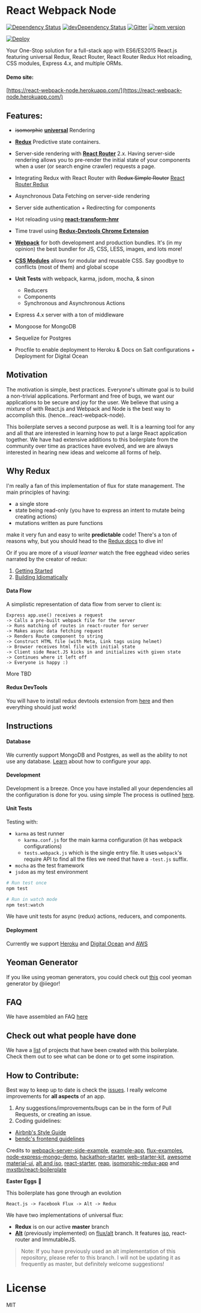 # React Webpack Node

[![Dependency Status][dep-status-img]][dep-status-link] [![devDependency Status][dev-dep-status-img]][dev-dep-status-link]
[![Gitter][gitter-img]][gitter-link] [![npm version][npm-badge]][npm-link]

[![Deploy](https://www.herokucdn.com/deploy/button.png)](https://heroku.com/deploy)

Your One-Stop solution for a full-stack app with ES6/ES2015 React.js featuring universal Redux, React Router, React Router Redux Hot reloading, CSS modules, Express 4.x, and multiple ORMs.

[dep-status-img]: https://david-dm.org/choonkending/react-webpack-node.svg
[dep-status-link]: https://david-dm.org/choonkending/react-webpack-node
[dev-dep-status-img]: https://david-dm.org/choonkending/react-webpack-node/dev-status.svg
[dev-dep-status-link]: https://david-dm.org/choonkending/react-webpack-node#info=devDependencies
[gitter-img]: https://badges.gitter.im/Join%20Chat.svg
[gitter-link]: https://gitter.im/choonkending/react-webpack-node?utm_source=badge&utm_medium=badge&utm_campaign=pr-badge&utm_content=badge
[npm-badge]: https://badge.fury.io/js/react-webpack-node.svg
[npm-link]: http://badge.fury.io/js/react-webpack-node


#### Demo site:

[https://react-webpack-node.herokuapp.com/](https://react-webpack-node.herokuapp.com/)

## Features:
- ~~isomorphic~~ [**universal**](https://medium.com/@ghengeveld/isomorphism-vs-universal-javascript-4b47fb481beb#.4x2t3jlmx) Rendering
- [**Redux**](https://github.com/reactjs/redux) Predictive state containers.
- Server-side rendering with [**React Router**](https://github.com/reactjs/react-router) 2.x. Having server-side rendering allows you to pre-render the initial state of your components when a user (or search engine crawler) requests a page.
- Integrating Redux with React Router with ~~Redux Simple Router~~ [React Router Redux](https://github.com/reactjs/react-router-redux)
- Asynchronous Data Fetching on server-side rendering
- Server side authentication + Redirecting for components
- Hot reloading using [**react-transform-hmr**](https://github.com/gaearon/react-transform-hmr)
- Time travel using [**Redux-Devtools Chrome Extension**](https://github.com/zalmoxisus/redux-devtools-extension)
- [**Webpack**](https://github.com/webpack/webpack) for both development and production bundles. It's (in my opinion) the best bundler for JS, CSS, LESS, images, and lots more!
- [**CSS Modules**](https://github.com/css-modules/css-modules) allows for modular and reusable CSS. Say goodbye to conflicts (most of them) and global scope

- **Unit Tests** with webpack, karma, jsdom, mocha, & sinon
	- Reducers
	- Components
	- Synchronous and Asynchronous Actions

- Express 4.x server with a ton of middleware
- Mongoose for MongoDB
- Sequelize for Postgres
- Procfile to enable deployment to Heroku & Docs on Salt configurations + Deployment for Digital Ocean


## Motivation

The motivation is simple, best practices. Everyone's ultimate goal is to build a non-trivial applications. Performant and free of bugs, we want our applications to be secure and joy for the user. We believe that using a mixture of with React.js and Webpack and Node is the best way to accomplish this. (hence...react-webpack-node).

This boilerplate serves a second purpose as well. It is a learning tool for any and all that are interested in learning how to put a large React application together. We have had extensive additions to this boilerplate from the community over time as practices have evolved, and we are always interested in hearing new ideas and welcome all forms  of help.

## Why Redux

I'm really a fan of this implementation of flux for state management. The main principles of having:
- a single store
- state being read-only (you have to express an intent to mutate being creating actions)
- mutations written as pure functions

make it very fun and easy to write **predictable** code! There's a ton of reasons why, but you should head to the [Redux docs](http://redux.js.org/index.html) to dive in!

Or if you are more of a *visual learner* watch the free egghead video series narrated by the creator of redux:

1. [Getting Started](https://egghead.io/series/getting-started-with-redux)
2. [Building Idiomatically](https://egghead.io/series/building-react-applications-with-idiomatic-redux)

#### Data Flow

A simplistic representation of data flow from server to client is:

```
Express app.use() receives a request
-> Calls a pre-built webpack file for the server
-> Runs matching of routes in react-router for server
-> Makes async data fetching request
-> Renders Route component to string
-> Construct HTML file (with Meta, Link tags using helmet)
-> Browser receives html file with initial state
-> Client side React.JS kicks in and initializes with given state
-> Continues where it left off
-> Everyone is happy :)
```

More TBD

#### Redux DevTools

You will have to install redux devtools extension from [here](https://github.com/zalmoxisus/redux-devtools-extension) and then everything should just work!

## Instructions

#### Database

We currently support MongoDB and Postgres, as well as the ability to not use any database. [Learn](docs/databases.md) about how to configure your app.

#### Development

Development is a breeze. Once you have installed all your dependencies all the configuration is done for you. using simple The process is outlined [here](docs/development.md).

#### Unit Tests

Testing with:
- `karma` as test runner
	- `karma.conf.js` for the main karma configuration (it has webpack configurations)
	- `tests.webpack.js` which is the single entry file. It uses `webpack`'s require API to find all the files we need that have a `-test.js` suffix.
- `mocha` as the test framework
- `jsdom` as my test environment

```bash
# Run test once
npm test

# Run in watch mode
npm test:watch
```

We have unit tests for async (redux) actions, reducers, and components.

#### Deployment

Currently we support [Heroku](docs/deployment/Heroku.md) and [Digital Ocean](docs/deployment/DigitalOcean.md) and [AWS](docs/deployment/AWS.md)

## Yeoman Generator
If you like using yeoman generators, you could check out [this](https://github.com/iiegor/generator-react-webpack-node) cool yeoman generator by @iiegor!


## FAQ

We have assembled an FAQ [here](/docs/FAQ.md)

## Check out what people have done

We have a [list](/docs/apps.md) of projects that have been created with this boilerplate. Check 
them out to see what can be done or to get some inspiration.

## How to Contribute:

Best way to keep up to date is check the [issues](https://github.com/choonkending/react-webpack-node/issues). I really welcome improvements for **all aspects** of an app.

1. Any suggestions/improvements/bugs can be in the form of Pull Requests, or creating an issue.
2. Coding guidelines:
 - [Airbnb's Style Guide](https://github.com/airbnb/javascript)
 - [bendc's frontend guidelines](https://github.com/bendc/frontend-guidelines)


Credits to [webpack-server-side-example](https://github.com/webpack/react-webpack-server-side-example), [example-app](https://github.com/webpack/example-app), [flux-examples](https://github.com/facebook/flux/tree/master/examples), [node-express-mongo-demo](https://github.com/madhums/node-express-mongoose-demo), [hackathon-starter](https://github.com/sahat/hackathon-starter/), [web-starter-kit](https://github.com/google/web-starter-kit), [awesome material-ui](https://github.com/callemall/material-ui), [alt and iso](https://github.com/goatslacker/iso/tree/master/examples/react-router-flux), [react-starter](https://github.com/webpack/react-starter), [reap](https://github.com/choonkending/reap), [isomorphic-redux-app](https://github.com/caljrimmer/isomorphic-redux-app) and [mxstbr/react-boilerplate](https://github.com/mxstbr/react-boilerplate/blob/master/README.md)

**Easter Eggs** :egg:

This boilerplate has gone through an evolution
```
React.js -> Facebook Flux -> Alt -> Redux
```

We have two implementations of universal flux:
- **Redux** is on our active **master** branch
- [**Alt**](https://github.com/goatslacker/alt) (previously implemented) on [flux/alt](https://github.com/choonkending/react-webpack-node/tree/flux/alt) branch. It features [iso](https://github.com/goatslacker/iso), react-router and ImmutableJS.

> Note: If you have previously used an alt implementation of this repository, please refer to this branch. I will not be updating it as frequently as master, but definitely welcome suggestions!

License
===============
MIT
